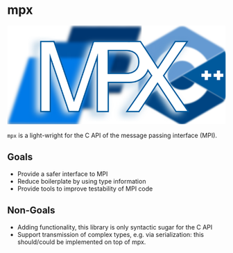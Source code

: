 # mpx
 ![logo](data/logo.png)

`mpx` is a light-wright for the C API of the message passing interface (MPI).

## Goals

- Provide a safer interface to MPI
- Reduce boilerplate by using type information
- Provide tools to improve testability of MPI code

## Non-Goals

- Adding functionality, this library is only syntactic sugar
  for the C API
- Support transmission of complex types, e.g. via serialization:
  this should/could be implemented on top of mpx.

